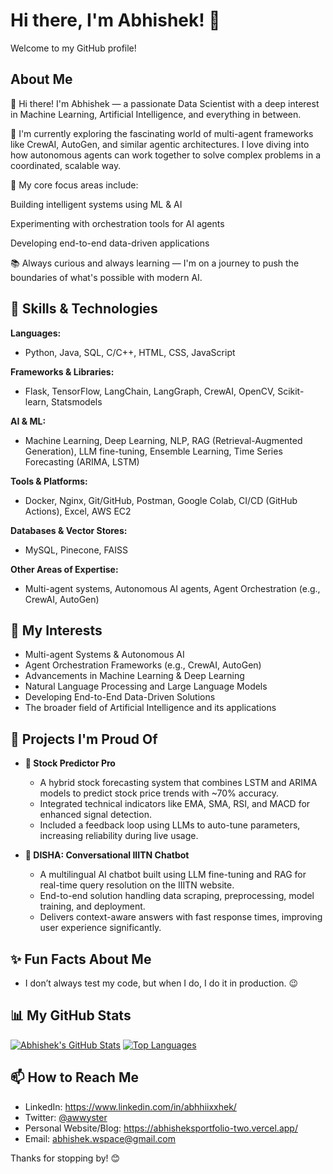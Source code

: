 # Hi there, I'm Abhishek! 👋

Welcome to my GitHub profile!

## About Me
👋 Hi there! I'm Abhishek — a passionate Data Scientist with a deep interest in Machine Learning, Artificial Intelligence, and everything in between.

🚀 I'm currently exploring the fascinating world of multi-agent frameworks like CrewAI, AutoGen, and similar agentic architectures. I love diving into how autonomous agents can work together to solve complex problems in a coordinated, scalable way.

🔬 My core focus areas include:

Building intelligent systems using ML & AI

Experimenting with orchestration tools for AI agents

Developing end-to-end data-driven applications

📚 Always curious and always learning — I'm on a journey to push the boundaries of what's possible with modern AI.

## 🔧 Skills & Technologies
**Languages:**
- Python, Java, SQL, C/C++, HTML, CSS, JavaScript

**Frameworks & Libraries:**
- Flask, TensorFlow, LangChain, LangGraph, CrewAI, OpenCV, Scikit-learn, Statsmodels

**AI & ML:**
- Machine Learning, Deep Learning, NLP, RAG (Retrieval-Augmented Generation), LLM fine-tuning, Ensemble Learning, Time Series Forecasting (ARIMA, LSTM)

**Tools & Platforms:**
- Docker, Nginx, Git/GitHub, Postman, Google Colab, CI/CD (GitHub Actions), Excel, AWS EC2

**Databases & Vector Stores:**
- MySQL, Pinecone, FAISS

**Other Areas of Expertise:**
- Multi-agent systems, Autonomous AI agents, Agent Orchestration (e.g., CrewAI, AutoGen)

## 🌱 My Interests
- Multi-agent Systems & Autonomous AI
- Agent Orchestration Frameworks (e.g., CrewAI, AutoGen)
- Advancements in Machine Learning & Deep Learning
- Natural Language Processing and Large Language Models
- Developing End-to-End Data-Driven Solutions
- The broader field of Artificial Intelligence and its applications

## 🚀 Projects I'm Proud Of
- **🔮 Stock Predictor Pro**
  - A hybrid stock forecasting system that combines LSTM and ARIMA models to predict stock price trends with ~70% accuracy.
  - Integrated technical indicators like EMA, SMA, RSI, and MACD for enhanced signal detection.
  - Included a feedback loop using LLMs to auto-tune parameters, increasing reliability during live usage.

- **🤖 DISHA: Conversational IIITN Chatbot**
  - A multilingual AI chatbot built using LLM fine-tuning and RAG for real-time query resolution on the IIITN website.
  - End-to-end solution handling data scraping, preprocessing, model training, and deployment.
  - Delivers context-aware answers with fast response times, improving user experience significantly.

## ✨ Fun Facts About Me
- I don’t always test my code, but when I do, I do it in production. 😉

## 📊 My GitHub Stats
[![Abhishek's GitHub Stats](https://github-readme-stats.vercel.app/api?username=abhhiixxhek&show_icons=true&theme=merko&hide_border=true)](https://github.com/anuraghazra/github-readme-stats)
[![Top Languages](https://github-readme-stats.vercel.app/api/top-langs/?username=abhhiixxhek&layout=compact&theme=minimalist&hide_border=true)](https://github.com/anuraghazra/github-readme-stats)

## 📫 How to Reach Me
- LinkedIn: https://www.linkedin.com/in/abhhiixxhek/
- Twitter: [@awwyster](https://x.com/awwyster)
- Personal Website/Blog: https://abhisheksportfolio-two.vercel.app/
- Email: abhishek.wspace@gmail.com

Thanks for stopping by! 😊
